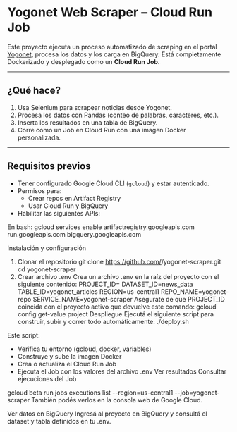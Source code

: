 
# Yogonet Web Scraper – Cloud Run Job

Este proyecto ejecuta un proceso automatizado de scraping en el portal [Yogonet](https://www.yogonet.com/international/), procesa los datos y los carga en BigQuery. Está completamente Dockerizado y desplegado como un **Cloud Run Job**.

---

## ¿Qué hace?

1. Usa Selenium para scrapear noticias desde Yogonet.
2. Procesa los datos con Pandas (conteo de palabras, caracteres, etc.).
3. Inserta los resultados en una tabla de BigQuery.
4. Corre como un Job en Cloud Run con una imagen Docker personalizada.

---

## Requisitos previos

- Tener configurado Google Cloud CLI (`gcloud`) y estar autenticado.
- Permisos para:
  - Crear repos en Artifact Registry
  - Usar Cloud Run y BigQuery
- Habilitar las siguientes APIs:

En bash:
gcloud services enable artifactregistry.googleapis.com run.googleapis.com bigquery.googleapis.com

Instalación y configuración
1. Clonar el repositorio
git clone https://github.com/<usuario>/yogonet-scraper.git
cd yogonet-scraper
2. Crear archivo .env
Crea un archivo .env en la raíz del proyecto con el siguiente contenido:
PROJECT_ID=<tu-id-de-proyecto>
DATASET_ID=news_data
TABLE_ID=yogonet_articles
REGION=us-central1
REPO_NAME=yogonet-repo
SERVICE_NAME=yogonet-scraper
Asegurate de que PROJECT_ID coincida con el proyecto activo que devuelve este comando:
gcloud config get-value project
Despliegue
Ejecutá el siguiente script para construir, subir y correr todo automáticamente:
./deploy.sh

Este script:
- Verifica tu entorno (gcloud, docker, variables)
- Construye y sube la imagen Docker
- Crea o actualiza el Cloud Run Job
- Ejecuta el Job con los valores del archivo .env
Ver resultados
Consultar ejecuciones del Job

gcloud beta run jobs executions list --region=us-central1 --job=yogonet-scraper
También podés verlos en la consola web de Google Cloud.

Ver datos en BigQuery
Ingresá al proyecto en BigQuery y consultá el dataset y tabla definidos en tu .env.
